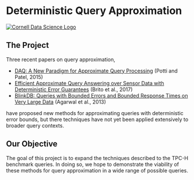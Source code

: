 # Deterministic Query Approximation
[![Cornell Data Science Logo](images/CDS-banner.png)](cornelldata.science)

## The Project
Three recent papers on query approximation,
* [DAQ: A New Paradigm for Approximate Query Processing](http://pages.cs.wisc.edu/~nav/documents/DAQ.pdf) (Potti and Patel, 2015)
* [Efficient Approximate Query Answering over Sensor Data
with Deterministic Error Guarantees](https://arxiv.org/pdf/1707.01414.pdf) (Brito et al., 2017)
* [BlinkDB: Queries with Bounded Errors and
Bounded Response Times on Very Large Data](https://sameeragarwal.github.io/blinkdb_eurosys13.pdf) (Agarwal et al., 2013)

have proposed new methods for approximating queries with deterministic error bounds, but there techniques have not yet been applied extensively to broader query contexts.

## Our Objective
The goal of this project is to expand the techniques described to the TPC-H benchmark queries. In doing so, we hope to demonstrate the viability of these methods for query approximation in a wide range of possible queries.

